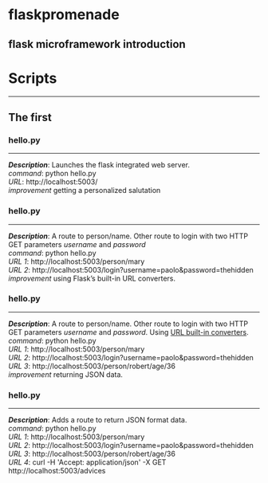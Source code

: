 # flaskpromenade

## flask microframework introduction

# Scripts
-----

## The first

### hello.py
-----
_**Description**_: Launches the flask integrated web server.     
*command*: python hello.py     
*URL*: http://localhost:5003/     
*improvement* getting a personalized salutation   

### hello.py
-----
_**Description**_: A route to person/name. Other route to login with two HTTP GET parameters _username_ and _password_       
*command*: python hello.py     
*URL 1*: http://localhost:5003/person/mary     
*URL 2*: http://localhost:5003/login?username=paolo&password=thehidden      
*improvement* using Flask’s built-in URL converters.     

### hello.py
-----
_**Description**_: A route to person/name. Other route to login with two HTTP GET parameters _username_ and _password_. Using [URL built-in converters](http://exploreflask.com/en/latest/views.html#url-converters).       
*command*: python hello.py     
*URL 1*: http://localhost:5003/person/mary     
*URL 2*: http://localhost:5003/login?username=paolo&password=thehidden      
*URL 3*: http://localhost:5003/person/robert/age/36              
*improvement* returning JSON data.     

### hello.py
-----
_**Description**_: Adds a route to return JSON format data.    
*command*: python hello.py     
*URL 1*: http://localhost:5003/person/mary     
*URL 2*: http://localhost:5003/login?username=paolo&password=thehidden      
*URL 3*: http://localhost:5003/person/robert/age/36              
*URL 4*: curl -H 'Accept: application/json' -X GET http://localhost:5003/advices

